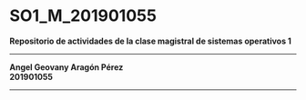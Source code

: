 # SO1_M_201901055
**Repositorio de actividades de la clase magistral de sistemas operativos 1** 
___
**Angel Geovany Aragón Pérez**  
**201901055**
___